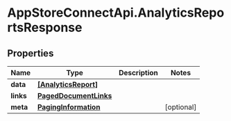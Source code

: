 # AppStoreConnectApi.AnalyticsReportsResponse

## Properties

Name | Type | Description | Notes
------------ | ------------- | ------------- | -------------
**data** | [**[AnalyticsReport]**](AnalyticsReport.md) |  | 
**links** | [**PagedDocumentLinks**](PagedDocumentLinks.md) |  | 
**meta** | [**PagingInformation**](PagingInformation.md) |  | [optional] 


